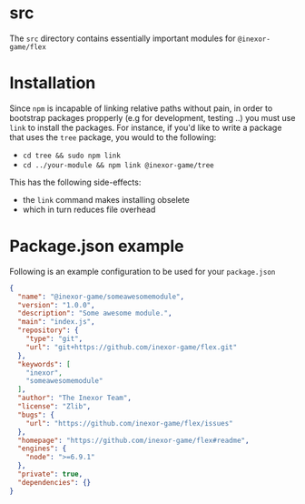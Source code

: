 src
================

The `src` directory contains essentially important modules for `@inexor-game/flex`

# Installation
Since `npm` is incapable of linking relative paths without pain, in order to bootstrap packages propperly
(e.g for development, testing ..) you must use `link` to install the packages.
For instance, if you'd like to write a package that uses the `tree` package, you would to the following:

- `cd tree && sudo npm link`
- `cd ../your-module && npm link @inexor-game/tree`

This has the following side-effects:

- the `link` command makes installing obselete
- which in turn reduces file overhead

# Package.json example
Following is an example configuration to be used for your `package.json`

```json
{
  "name": "@inexor-game/someawesomemodule",
  "version": "1.0.0",
  "description": "Some awesome module.",
  "main": "index.js",
  "repository": {
    "type": "git",
    "url": "git+https://github.com/inexor-game/flex.git"
  },
  "keywords": [
    "inexor",
    "someawesomemodule"
  ],
  "author": "The Inexor Team",
  "license": "Zlib",
  "bugs": {
    "url": "https://github.com/inexor-game/flex/issues"
  },
  "homepage": "https://github.com/inexor-game/flex#readme",
  "engines": {
    "node": ">=6.9.1"
  },
  "private": true,
  "dependencies": {}
}
```

